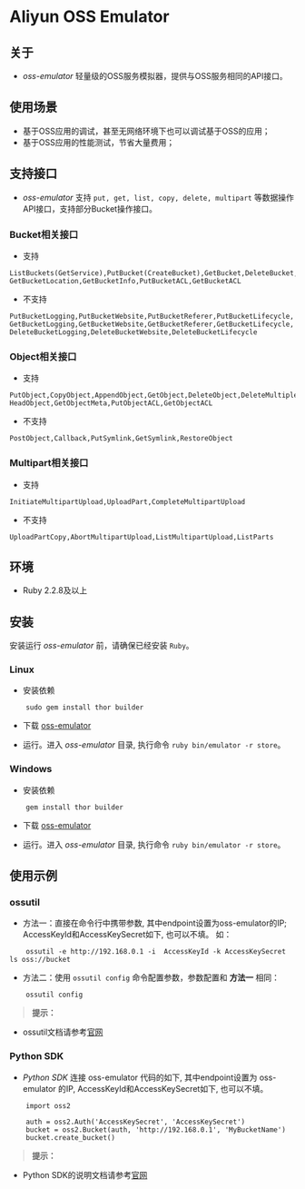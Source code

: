 # Aliyun OSS Emulator

## 关于
- *oss-emulator* 轻量级的OSS服务模拟器，提供与OSS服务相同的API接口。

## 使用场景
- 基于OSS应用的调试，甚至无网络环境下也可以调试基于OSS的应用；
- 基于OSS应用的性能测试，节省大量费用；

## 支持接口

- *oss-emulator* 支持 `put, get, list, copy, delete, multipart` 等数据操作API接口，支持部分Bucket操作接口。

### Bucket相关接口
- 支持
```
ListBuckets(GetService),PutBucket(CreateBucket),GetBucket,DeleteBucket,
GetBucketLocation,GetBucketInfo,PutBucketACL,GetBucketACL
```

- 不支持
```
PutBucketLogging,PutBucketWebsite,PutBucketReferer,PutBucketLifecycle,
GetBucketLogging,GetBucketWebsite,GetBucketReferer,GetBucketLifecycle,
DeleteBucketLogging,DeleteBucketWebsite,DeleteBucketLifecycle
```

### Object相关接口
- 支持
```
PutObject,CopyObject,AppendObject,GetObject,DeleteObject,DeleteMultipleObjects,
HeadObject,GetObjectMeta,PutObjectACL,GetObjectACL
```

- 不支持
```
PostObject,Callback,PutSymlink,GetSymlink,RestoreObject
```

### Multipart相关接口
- 支持
```
InitiateMultipartUpload,UploadPart,CompleteMultipartUpload
```

- 不支持
```
UploadPartCopy,AbortMultipartUpload,ListMultipartUpload,ListParts
```

## 环境
- Ruby 2.2.8及以上

## 安装
安装运行 *oss-emulator* 前，请确保已经安装 `Ruby`。

### Linux
- 安装依赖
```
    sudo gem install thor builder
```

- 下载 [oss-emulator](https://github.com/aliyun/oss-emulator)

- 运行。进入 *oss-emulator* 目录, 执行命令 `ruby bin/emulator -r store`。

### Windows

- 安装依赖
```
    gem install thor builder
```

- 下载 [oss-emulator](https://github.com/aliyun/oss-emulator)

- 运行。进入 *oss-emulator* 目录, 执行命令 `ruby bin/emulator -r store`。

## 使用示例

### ossutil

- 方法一：直接在命令行中携带参数, 其中endpoint设置为oss-emulator的IP; AccessKeyId和AccessKeySecret如下, 也可以不填。 如：
```
    ossutil -e http://192.168.0.1 -i  AccessKeyId -k AccessKeySecret ls oss://bucket
```

- 方法二：使用 `ossutil config` 命令配置参数，参数配置和 **方法一** 相同：
```
    ossutil config
```

> **提示：**
- ossutil文档请参考[官网](https://help.aliyun.com/document_detail/50452.html)
  
### Python SDK

- *Python SDK* 连接 oss-emulator 代码的如下, 其中endpoint设置为 oss-emulator 的IP, AccessKeyId和AccessKeySecret如下, 也可以不填。

```
    import oss2

    auth = oss2.Auth('AccessKeySecret', 'AccessKeySecret')
    bucket = oss2.Bucket(auth, 'http://192.168.0.1', 'MyBucketName')
    bucket.create_bucket()
```

> **提示：**
- Python SDK的说明文档请参考[官网](https://help.aliyun.com/document_detail/32026.html?spm=5176.doc32026.3.3.RQzyY1)